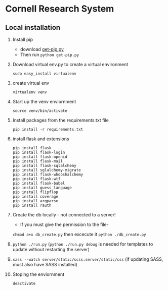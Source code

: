 # Cornell Research System 

## Local installation

1. Install pip
    * download [get-pip.py](https://bootstrap.pypa.io/get-pip.py)
    * Then run ```python get-pip.py```

2. Download virtual env.py to create a virtual environment

    ```sudo easy_install virtualenv```

3. create virtual env

    ```virtualenv venv```

4. Start up the venv enviornment

    ```source venv/bin/activate```

5. Install packages from the requirements.txt file

    ```pip install -r requirements.txt```


6. install flask and extensions

    ```
    pip install flask
    pip install flask-login
    pip install flask-openid
    pip install flask-mail
    pip install flask-sqlalchemy
    pip install sqlalchemy-migrate
    pip install flask-whooshalchemy
    pip install flask-wtf
    pip install flask-babel
    pip install guess_language
    pip install flipflop
    pip install coverage
    pip install argparse
    pip install rauth
    ```

7. Create the db locally - not connected to a server!
	* If you must give the permission to the file-
    
    ```chmod a+x db_create.py``` then excecute it ```python ./db_create.py```

8. ```python ./run.py``` (```python ./run.py debug``` is needed for templates to update without restarting the server)

9. ```sass --watch server/static/scss:server/static/css``` (if updating SASS, must also have SASS installed)

10. Stoping the enviornment

    ```deactivate```

